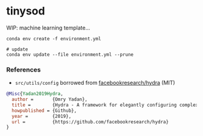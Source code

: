 # tinysod
WIP: machine learning template...

```
conda env create -f environment.yml

# update
conda env update --file environment.yml --prune
```


### References

- ```src/utils/config``` borrowed from [facebookresearch/hydra](https://github.com/facebookresearch/hydra) (MIT)
```BibTeX
@Misc{Yadan2019Hydra,
  author =       {Omry Yadan},
  title =        {Hydra - A framework for elegantly configuring complex applications},
  howpublished = {Github},
  year =         {2019},
  url =          {https://github.com/facebookresearch/hydra}
}
```
